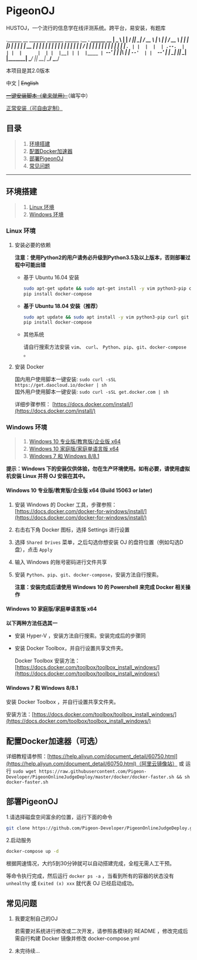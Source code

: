 
# PigeonOJ
HUSTOJ，一个流行的信息学在线评测系统。跨平台，易安装，有题库

 .______    __    _______  _______   ______   .__   __.   ______          __
 |   _  \  |  |  /  _____||   ____| /  __  \  |  \ |  |  /  __  \        |  |
 |  |_)  | |  | |  |  __  |  |__   |  |  |  | |   \|  | |  |  |  |       |  |
 |   ___/  |  | |  | |_ | |   __|  |  |  |  | |  . `  | |  |  |  | .--.  |  |
 |  |      |  | |  |__| | |  |____ |  `--'  | |  |\   | |  `--'  | |  `--'  |
 | _|      |__|  \______| |_______| \______/  |__| \__|  \______/   \______/

本项目是其2.0版本

中文  |  ~~English~~

 ~~[一键安装脚本（拿来就用）]()~~（编写中）

[正常安装（可自由定制）](#目录)

## 目录

> 1. [环境搭建](#环境搭建)
> 2. [配置Docker加速器](#配置Docker加速器（可选）)
> 3. [部署PigeonOJ](#部署PigeonOJ)
> 4. [常见问题](#常见问题)

---

## 环境搭建

> 1. [Linux 环境](#linux-环境)
> 2. [Windows 环境](#windows-环境)

### Linux 环境

1. 安装必要的依赖

    **注意：使用Python2的用户请务必升级到Python3.5及以上版本，否则部署过程中可能出错**

    + 基于 Ubuntu 16.04 安装

        ```bash
        sudo apt-get update && sudo apt-get install -y vim python3-pip curl git
        pip install docker-compose
        ```

    + **基于 Ubuntu 18.04 安装（推荐）**

        ```bash
        sudo apt update && sudo apt install -y vim python3-pip curl git
        pip install docker-compose
        ```

    + 其他系统

        请自行搜索方法安装 `vim`、 `curl`、 `Python`、`pip`、`git`、`docker-compose` 。

2. 安装 Docker 

    国内用户使用脚本一键安装: `sudo curl -sSL https://get.daocloud.io/docker | sh`  
    国外用户使用脚本一键安装: `sudo curl -sSL get.docker.com | sh`
    
    详细步骤参照： [https://docs.docker.com/install/](https://docs.docker.com/install/)

### Windows 环境

> 1. [Windows 10 专业版/教育版/企业版 x64](#Windows-10-专业版/教育版/企业版-x64-Build-15063-or-later)
> 2. [Windows 10 家庭版/家庭单语言版 x64](#Windows-10-家庭版/家庭单语言版-x64)
> 3. [Windows 7 和 Windows 8/8.1](#Windows-7-和-Windows-881)

**提示：Windows 下的安装仅供体验，勿在生产环境使用。如有必要，请使用虚拟机安装 Linux 并将 OJ 安装在其中。**

#### Windows 10 专业版/教育版/企业版 x64 (Build 15063 or later)

1. 安装 Windows 的 Docker 工具，步骤参照：[https://docs.docker.com/docker-for-windows/install/](https://docs.docker.com/docker-for-windows/install/)
2. 右击右下角 Docker 图标，选择 Settings 进行设置
3. 选择 `Shared Drives` 菜单，之后勾选你想安装 OJ 的盘符位置（例如勾选D盘），点击 `Apply`
4. 输入 Windows 的账号密码进行文件共享
5. 安装 `Python`、`pip`、`git`、`docker-compose`，安装方法自行搜索。

    **注意：安装完成后请使用 Windows 10 的 Powershell 来完成 Docker 相关操作**

#### Windows 10 家庭版/家庭单语言版 x64

**以下两种方法任选其一**

+ 安装 Hyper-V ，安装方法自行搜索。安装完成后的步骤同 []()

+ 安装 Docker Toolbox，并自行设置共享文件夹。

    Docker Toolbox 安装方法：[https://docs.docker.com/toolbox/toolbox_install_windows/](https://docs.docker.com/toolbox/toolbox_install_windows/)


#### Windows 7 和 Windows 8/8.1
安装 Docker Toolbox ，并自行设置共享文件夹。

安装方法：[https://docs.docker.com/toolbox/toolbox_install_windows/](https://docs.docker.com/toolbox/toolbox_install_windows/)


## 配置Docker加速器（可选）

详细教程请参照：[https://help.aliyun.com/document_detail/60750.html](https://help.aliyun.com/document_detail/60750.html)（阿里云镜像站）
 或 运行 `sudo wget https://raw.githubusercontent.com/Pigeon-Developer/PigeonOnlineJudgeDeploy/master/docker/docker-faster.sh && sh docker-faster.sh` 

## 部署PigeonOJ

1.请选择磁盘空间富余的位置，运行下面的命令

```bash
git clone https://github.com/Pigeon-Developer/PigeonOnlineJudgeDeploy.git && cd PigeonOnlineJudgeDeploy
```

2.启动服务

```bash
docker-compose up -d
```

根据网速情况，大约5到30分钟就可以自动搭建完成，全程无需人工干预。

等命令执行完成，然后运行 `docker ps -a` ，当看到所有的容器的状态没有 `unhealthy` 或 `Exited (x) xxx` 就代表 OJ 已经启动成功。

## 常见问题

1. 我要定制自己的OJ

    若需要对系统进行修改或二次开发，请参照各模块的 README ，修改完成后需自行构建 Docker 镜像并修改 docker-compose.yml

2. 未完待续...

